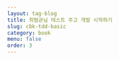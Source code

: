 ```yaml
---
layout: tag-blog
title: 최범균님 테스트 주고 개발 시작하기
slug: cbk-tdd-basic
category: book
menu: false
order: 3
---
```


